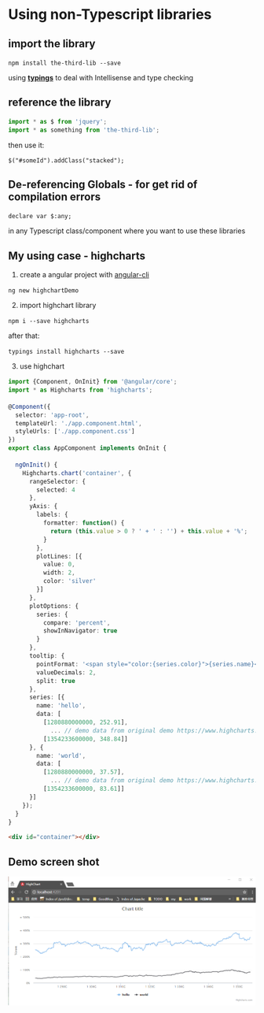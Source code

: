 # Using non-Typescript libraries

## import the library

`npm install the-third-lib --save`

using **[typings](https://github.com/typings/typings)** to deal with Intellisense and type checking

## reference the library

```js
import * as $ from 'jquery';
import * as something from 'the-third-lib';
```

then use it: 

```
$("#someId").addClass("stacked");
```

## De-referencing Globals - for get rid of compilation errors

`declare var $:any;`

in any Typescript class/component where you want to use these libraries

## My using case - highcharts

1. create a angular project with [angular-cli](https://github.com/angular/angular-cli)

`ng new highchartDemo`

2. import highchart library

`npm i --save highcharts`

after that:

`typings install highcharts --save`

3. use highchart

```typescript
import {Component, OnInit} from '@angular/core';
import * as Highcharts from 'highcharts';

@Component({
  selector: 'app-root',
  templateUrl: './app.component.html',
  styleUrls: ['./app.component.css']
})
export class AppComponent implements OnInit {

  ngOnInit() {
    Highcharts.chart('container', {
      rangeSelector: {
        selected: 4
      },
      yAxis: {
        labels: {
          formatter: function() {
            return (this.value > 0 ? ' + ' : '') + this.value + '%';
          }
        },
        plotLines: [{
          value: 0,
          width: 2,
          color: 'silver'
        }]
      },
      plotOptions: {
        series: {
          compare: 'percent',
          showInNavigator: true
        }
      },
      tooltip: {
        pointFormat: '<span style="color:{series.color}">{series.name}</span>: <b>{point.y}</b> ({point.change}%)<br/>',
        valueDecimals: 2,
        split: true
      },
      series: [{
        name: 'hello',
        data: [
          [1280880000000, 252.91],
            ... // demo data from original demo https://www.highcharts.com/stock/demo/compare
          [1354233600000, 348.84]]
      }, {
        name: 'world',
        data: [
          [1280880000000, 37.57],
            ... // demo data from original demo https://www.highcharts.com/stock/demo/compare
          [1354233600000, 83.61]]
      }]
    });
  }
}
```

```html
<div id="container"></div>
```

## Demo screen shot

![Demo result](./demo-result.PNG)
